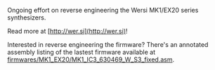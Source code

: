 Ongoing effort on reverse engineering the Wersi MK1/EX20 series synthesizers.

Read more at [http://wer.si](http://wer.si)!

Interested in reverse engineering the firmware? There's an annotated assembly listing of the lastest firmware available at [firmwares/MK1_EX20/MK1_IC3_630469_W_S3_fixed.asm](firmwares/MK1_EX20/MK1_IC3_630469_W_S3_fixed.asm).
